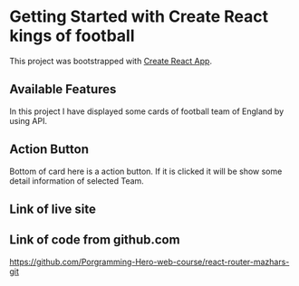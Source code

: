 # Getting Started with Create React kings of football

This project was bootstrapped with [Create React App](https://github.com/facebook/create-react-app).

## Available Features

In this project I have displayed some cards of football team of England by using API. 

## Action Button

Bottom of card here is a action button. If it is clicked it will be show some detail information of selected Team.

## Link of live site

## Link of code from github.com
https://github.com/Porgramming-Hero-web-course/react-router-mazhars-git


